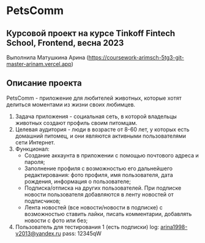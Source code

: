 # PetsComm

## Курсовой проект на курсе Tinkoff Fintech School, Frontend, весна 2023
Выполнила Матушкина Арина 
(https://coursework-arimsch-5tg3-git-master-arinam.vercel.app)

## Описание проекта
PetsComm - приложение для любителей животных, которые хотят делиться моментами из жизни своих любимцев.
1. Задача приложения - социальная сеть, в которой владельцы животных создают профиль своим питомцам.
2. Целевая аудитория - люди в возрасте от 8-60 лет, у которых есть домашний питомец, и они являются активными пользователями сети Интернет.
3. Функционал: 
   - Создание аккаунта в приложении с помощью почтового адреса и пароля;
   - Заполнение профиля с возможностью его дальнейшего редактирования: фото профиля, имя пользователя, дата рождения, информация о пользователе;
   - Подписка/отписка на других пользователей. При подписке новости пользователя добавляются в ленту новостей от подписчиков;
   - Лента новостей (все новости/новости в подписке) с возможностью ставить лайки, писать комментарии, добавлять новости c фото или без;
4. Пользователь для тестирования 1 (есть подписки)
    log: arina1998-v2013@yandex.ru
    pass: 12345qW
